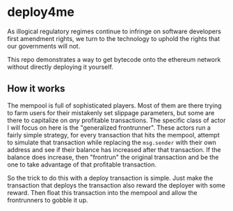# deploy4me

As illogical regulatory regimes continue to infringe on software developers first amendment rights, we turn to the technology to uphold the rights that our governments will not.

This repo demonstrates a way to get bytecode onto the ethereum network without directly deploying it yourself.

## How it works

The mempool is full of sophisticated players. Most of them are there trying to farm users for their mistakenly set slippage parameters, but some are there to capitalize on _any_ profitable transactions. The specific class of actor I will focus on here is the "generalized frontrunner". These actors run a fairly simple strategy, for every transaction that hits the mempool, attempt to simulate that transaction while replacing the `msg.sender` with their own address and see if their balance has increased after that transaction. If the balance does increase, then "frontrun" the original transaction and be the one to take advantage of that profitable transaction.

So the trick to do this with a deploy transaction is simple. Just make the transaction that deploys the transaction also reward the deployer with some reward. Then float this transaction into the mempool and allow the frontrunners to gobble it up.
